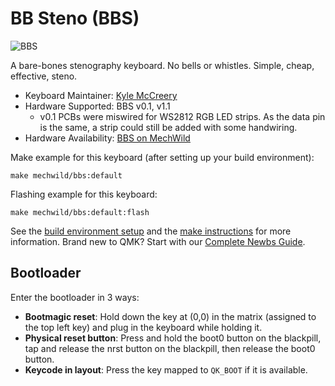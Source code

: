 # BB Steno (BBS)

![BBS](https://i.imgur.com/XIjlzKOh.png)

A bare-bones stenography keyboard. No bells or whistles. Simple, cheap, effective, steno.

* Keyboard Maintainer: [Kyle McCreery](https://github.com/kylemccreery)
* Hardware Supported: BBS v0.1, v1.1
  * v0.1 PCBs were miswired for WS2812 RGB LED strips. As the data pin is the same, a strip could still be added with some handwiring.
* Hardware Availability: [BBS on MechWild](https://mechwild.com/product/bb-steno/)

Make example for this keyboard (after setting up your build environment):

    make mechwild/bbs:default

Flashing example for this keyboard:

    make mechwild/bbs:default:flash

See the [build environment setup](https://docs.qmk.fm/#/getting_started_build_tools) and the [make instructions](https://docs.qmk.fm/#/getting_started_make_guide) for more information. Brand new to QMK? Start with our [Complete Newbs Guide](https://docs.qmk.fm/#/newbs).

## Bootloader

Enter the bootloader in 3 ways:

* **Bootmagic reset**: Hold down the key at (0,0) in the matrix (assigned to the top left key) and plug in the keyboard while holding it.
* **Physical reset button**: Press and hold the boot0 button on the blackpill, tap  and release the nrst button on the blackpill, then release the boot0 button.
* **Keycode in layout**: Press the key mapped to `QK_BOOT` if it is available.
